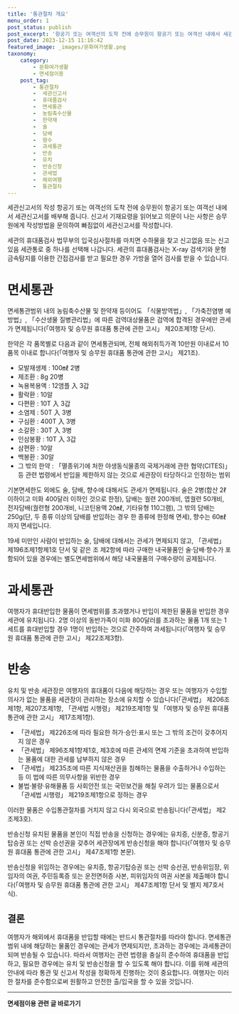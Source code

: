 ```yaml
---
title: '통관절차 개요'
menu_order: 1
post_status: publish
post_excerpt: '항공기 또는 여객선의 도착 전에 승무원이 항공기 또는 여객선 내에서 세관신고서를 배부해 줍니다. 신고서 기재요령을 읽어보고 의문이 나는 사항은 승무원에게 작성방법을 문의하여 빠짐없이 세관신고서를 작성합니다.'
post_date: 2023-12-15 11:16:42
featured_image: _images/문화여가생활.png
taxonomy:
    category:
        - 문화여가생활
        - 면세점이용
    post_tag:
        - 통관절차
        -  세관신고서
        -  휴대품검사
        -  면세통관
        -  농림축수산물
        -  한약재
        -  술
        -  담배
        -  향수
        -  과세통관
        -  반송
        -  유치
        -  반송신청
        -  관세법
        -  해외여행
        -  통관절차
---
```



세관신고서의 작성
항공기 또는 여객선의 도착 전에 승무원이 항공기 또는 여객선 내에서 세관신고서를 배부해 줍니다. 신고서 기재요령을 읽어보고 의문이 나는 사항은 승무원에게 작성방법을 문의하여 빠짐없이 세관신고서를 작성합니다.

세관의 휴대품검사
법무부의 입국심사절차를 마치면 수하물을 찾고 신고없음 또는 신고있음 세관통로 중 하나를 선택해 나갑니다. 세관의 휴대품검사는 X-ray 검색기와 문형금속탐지를 이용한 간접검사를 받고 필요한 경우 가방을 열어 검사를 받을 수 있습니다.

# 면세통관

면세통관범위 내의 농림축수산물 및 한약재 등이어도 「식물방역법」, 「가축전염병 예방법」, 「수산생물 질병관리법」에 따른 검역대상물품은 검역에 합격된 경우에만 관세가 면제됩니다(「여행자 및 승무원 휴대품 통관에 관한 고시」 제20조제1항 단서).

한약은 각 품목별로 다음과 같이 면세통관되며, 전체 해외취득가격 10만원 이내로서 10품목 이내로 합니다(「여행자 및 승무원 휴대품 통관에 관한 고시」 제21조).
- 모발재생제 : 100㎖ 2병
- 제조환 : 8g 20병
- 녹용복용액 : 12앰플 入 3갑
- 활락환 : 10알
- 다편환 : 10T 入 3갑
- 소염제 : 50T 入 3병
- 구심환 : 400T 入 3병
- 소갈환 : 30T 入 3병
- 인삼봉황 : 10T 入 3갑
- 삼편환 : 10알
- 백봉환 : 30알
- 그 밖의 한약 : 「멸종위기에 처한 야생동식물종의 국제거래에 관한 협약(CITES)」 등 관련 법령에서 반입을 제한하지 않는 것으로 세관장이 타당하다고 인정하는 범위

기본면세한도 외에도 술, 담배, 향수에 대해서도 관세가 면제됩니다. 술은 2병(합산 2ℓ 이하이고 미화 400달러 이하인 것으로 한정), 담배는 궐련 200개비, 엽궐련 50개비, 전자담배(궐련형 200개비, 니코틴용액 20㎖, 기타유형 110그램), 그 밖의 담배는 250g(단, 두 종류 이상의 담배를 반입하는 경우 한 종류에 한정해 면세), 향수는 60㎖까지 면세입니다.

19세 미만인 사람이 반입하는 술, 담배에 대해서는 관세가 면제되지 않고, 「관세법」 제196조제1항제1호 단서 및 같은 조 제2항에 따라 구매한 내국물품인 술·담배·향수가 포함되어 있을 경우에는 별도면세범위에서 해당 내국물품의 구매수량이 공제됩니다.

# 과세통관

여행자가 휴대반입한 물품이 면세범위를 초과했거나 반입이 제한된 물품을 반입한 경우 세관에 유치됩니다. 2명 이상의 동반가족이 미화 800달러를 초과하는 물품 1개 또는 1세트를 휴대반입할 경우 1명이 반입하는 것으로 간주하여 과세됩니다(「여행자 및 승무원 휴대품 통관에 관한 고시」 제22조제3항).

# 반송

유치 및 반송
세관장은 여행자의 휴대품이 다음에 해당하는 경우 또는 여행자가 수입할 의사가 없는 물품을 세관장이 관리하는 장소에 유치할 수 있습니다(「관세법」 제206조제1항, 제207조제1항, 「관세법 시행령」 제219조제1항 및 「여행자 및 승무원 휴대품 통관에 관한 고시」 제17조제1항).
- 「관세법」 제226조에 따라 필요한 허가·승인·표시 또는 그 밖의 조건이 갖추어지지 않은 경우
- 「관세법」 제96조제1항제1호, 제3호에 따른 관세의 면제 기준을 초과하여 반입하는 물품에 대한 관세를 납부하지 않은 경우
- 「관세법」 제235조에 따른 지식재산권을 침해하는 물품을 수출하거나 수입하는 등 이 법에 따른 의무사항을 위반한 경우
- 불법·불량·유해물품 등 사회안전 또는 국민보건을 해칠 우려가 있는 물품으로서 「관세법 시행령」 제219조제1항으로 정하는 경우

이러한 물품은 수입통관절차를 거치지 않고 다시 외국으로 반송됩니다(「관세법」 제2조제3호).

반송신청
유치된 물품을 본인이 직접 반송을 신청하는 경우에는 유치증, 신분증, 항공기탑승권 또는 선박 승선권을 갖추어 세관장에게 반송신청을 해야 합니다(「여행자 및 승무원 휴대품 통관에 관한 고시」 제47조제1항 본문).

반송신청을 위임하는 경우에는 유치증, 항공기탑승권 또는 선박 승선권, 반송위임장, 위임자의 여권, 주민등록증 또는 운전면허증 사본, 피위임자의 여권 사본을 제출해야 합니다(「여행자 및 승무원 휴대품 통관에 관한 고시」 제47조제1항 단서 및 별지 제7호서식).

## 결론
여행자가 해외에서 휴대품을 반입할 때에는 반드시 통관절차를 따라야 합니다. 면세통관범위 내에 해당하는 물품인 경우에는 관세가 면제되지만, 초과하는 경우에는 과세통관이 되며 반송될 수 있습니다. 따라서 여행자는 관련 법령을 충실히 준수하여 휴대품을 반입하고, 필요한 경우에는 유치 및 반송신청을 할 수 있도록 해야 합니다. 이를 위해 세관의 안내에 따라 통관 및 신고서 작성을 정확하게 진행하는 것이 중요합니다. 여행자는 이러한 절차를 준수함으로써 원활하고 안전한 출/입국을 할 수 있을 것입니다.
                        
<!-- wp:separator -->
<hr class="wp-block-separator has-alpha-channel-opacity"/>
<!-- /wp:separator -->

<!-- wp:group {"backgroundColor":"base","layout":{"type":"constrained"}} -->
<div class="wp-block-group has-base-background-color has-background"><!-- wp:paragraph {"align":"center","fontSize":"medium"} -->
<p class="has-text-align-center has-large-font-size"><strong>면세점이용 관련 글 바로가기</strong></p>
<!-- /wp:paragraph -->


<!-- wp:latest-posts
{"categories":[{"id":16222,"count":19,"description":"","link":"https://uknowlaw.com/category/%eb%a9%b4%ec%84%b8%ec%a0%90%ec%9d%b4%ec%9a%a9/","name":"면세점이용","slug":"면세점이용","taxonomy":"category","parent":0,"meta":[],"_links":{"self":[{"href":"https://uknowlaw.com/wp-json/wp/v2/categories/16222"}],"collection":[{"href":"https://uknowlaw.com/wp-json/wp/v2/categories"}],"about":[{"href":"https://uknowlaw.com/wp-json/wp/v2/taxonomies/category"}],"wp:post_type":[{"href":"https://uknowlaw.com/wp-json/wp/v2/posts?categories=16222"}],"curies":[{"name":"wp","href":"https://api.w.org/{rel}","templated":true}]}}],"postsToShow":100,"excerptLength":28,"postLayout":"grid","columns":2,"featuredImageAlign":"left","featuredImageSizeSlug":"large","fontSize":"small"} /--></div>
<!-- /wp:group -->